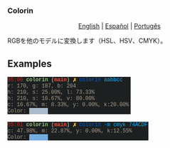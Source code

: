 ### Colorin

<p align="center">
	<a href="../README-en.md">English</a> |
	<a href="README-es.md">Español</a> |
	<a href="README-pt.md">Portugês</a>
</p>

RGBを他のモデルに変換します（HSL、HSV、CMYK）。

## Examples

![normal](../imgs/normal.png)

![cmyk](../imgs/cmyk.png)
